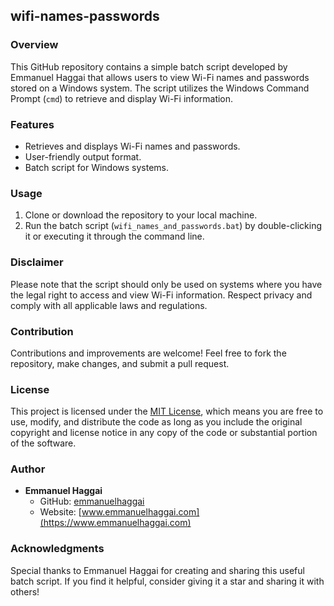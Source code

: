 ## wifi-names-passwords

### Overview
This GitHub repository contains a simple batch script developed by Emmanuel Haggai that allows users to view Wi-Fi names and passwords stored on a Windows system. The script utilizes the Windows Command Prompt (`cmd`) to retrieve and display Wi-Fi information.

### Features
- Retrieves and displays Wi-Fi names and passwords.
- User-friendly output format.
- Batch script for Windows systems.

### Usage
1. Clone or download the repository to your local machine.
2. Run the batch script (`wifi_names_and_passwords.bat`) by double-clicking it or executing it through the command line.

### Disclaimer
Please note that the script should only be used on systems where you have the legal right to access and view Wi-Fi information. Respect privacy and comply with all applicable laws and regulations.

### Contribution
Contributions and improvements are welcome! Feel free to fork the repository, make changes, and submit a pull request.

### License
This project is licensed under the [MIT License](LICENSE), which means you are free to use, modify, and distribute the code as long as you include the original copyright and license notice in any copy of the code or substantial portion of the software.

### Author
- **Emmanuel Haggai**
  - GitHub: [emmanuelhaggai](https://github.com/emmanuelhaggai)
  - Website: [www.emmanuelhaggai.com](https://www.emmanuelhaggai.com)

### Acknowledgments
Special thanks to Emmanuel Haggai for creating and sharing this useful batch script. If you find it helpful, consider giving it a star and sharing it with others!

